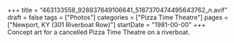 +++
title = "463133558_928837649106641_5187370474495643762_n.avif"
draft = false
tags = ["Photos"]
categories = ["Pizza Time Theatre"]
pages = ["Newport, KY (301 Riverboat Row)"]
startDate = "1981-00-00"
+++
Concept art for a cancelled Pizza Time Theatre on a riverboat.
